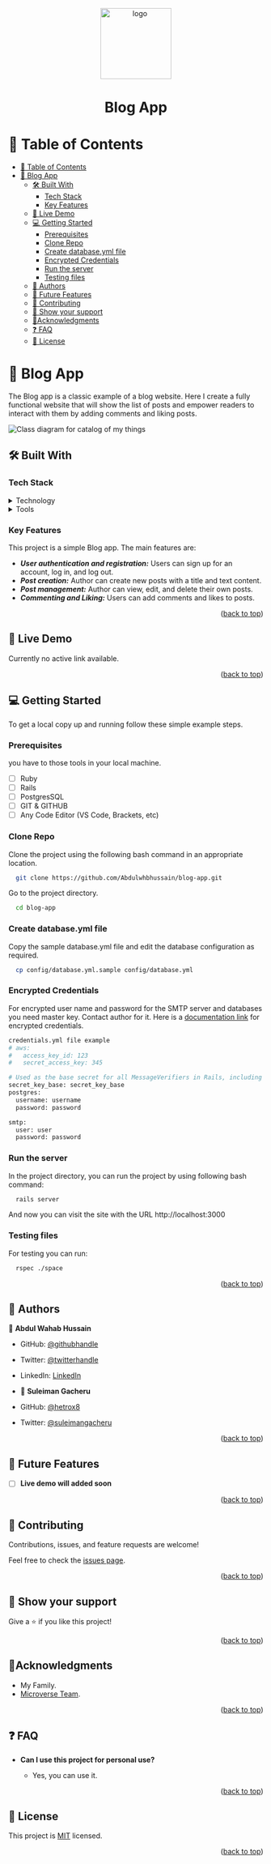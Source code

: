 <a name="readme-top"></a>

<div align="center">
  <img src="logo.png" alt="logo" width="140"  height="auto" />
  <h1><b>Blog App</b></h1>
</div>

# 📗 Table of Contents

- [📗 Table of Contents](#-table-of-contents)
- [🎯 Blog App](#-blog-app)
  - [🛠 Built With ](#-built-with-)
    - [Tech Stack ](#tech-stack-)
    - [Key Features ](#key-features-)
  - [🚀 Live Demo ](#-live-demo-)
  - [💻 Getting Started ](#-getting-started-)
    - [Prerequisites](#prerequisites)
    - [Clone Repo](#clone-repo)
    - [Create database.yml file](#create-databaseyml-file)
    - [Encrypted Credentials](#encrypted-credentials)
    - [Run the server](#run-the-server)
    - [Testing files](#testing-files)
  - [👥 Authors ](#-authors-)
  - [🔭 Future Features ](#-future-features-)
  - [🤝 Contributing ](#-contributing-)
  - [👋 Show your support ](#-show-your-support-)
  - [🔭Acknowledgments ](#acknowledgments-)
  - [❓ FAQ ](#-faq-)
  - [📝 License ](#-license-)

<!-- PROJECT DESCRIPTION -->

# 🎯 Blog App<a name="about-project"></a>

The Blog app is a classic example of a blog website. Here I create a fully functional website that will show the list of posts and empower readers to interact with them by adding comments and liking posts.

<img src="blog_app_erd.png" alt="Class diagram for catalog of my things" height="auto" />

## 🛠 Built With <a name="built-with"></a>

### Tech Stack <a name="tech-stack"></a>

<details>
  <summary>Technology</summary>
  <ul>
    <li>Ruby</li>
    <li>Rails</li>
    <li>PostgresSQL</li>
  </ul>
</details>

<details>
  <summary>Tools</summary>
  <ul>
    <li>VS Code</li>
    <li>GIT</li>
    <li>GITHUB</li>
  </ul>
</details>

<!-- Features -->

### Key Features <a name="key-features"></a>

This project is a simple Blog app. The main features are:

- **_User authentication and registration:_** Users can sign up for an account, log in, and log out.
- **_Post creation:_** Author can create new posts with a title and text content.
- **_Post management:_** Author can view, edit, and delete their own posts.
- **_Commenting and Liking:_** Users can add comments and likes to posts.

<p align="right">(<a href="#readme-top">back to top</a>)</p>

<!-- LIVE DEMO -->

## 🚀 Live Demo <a name="live-demo"></a>

<!-- - [Live Demo Link]() -->

Currently no active link available.

<p align="right">(<a href="#readme-top">back to top</a>)</p>

<!-- GETTING STARTED -->

## 💻 Getting Started <a name="getting-started"></a>

To get a local copy up and running follow these simple example steps.

### Prerequisites

you have to those tools in your local machine.

- [ ] Ruby
- [ ] Rails
- [ ] PostgresSQL
- [ ] GIT & GITHUB
- [ ] Any Code Editor (VS Code, Brackets, etc)

### Clone Repo

Clone the project using the following bash command in an appropriate location.

```bash
  git clone https://github.com/Abdulwhbhussain/blog-app.git
```

Go to the project directory.

```bash
  cd blog-app
```

### Create database.yml file

Copy the sample database.yml file and edit the database configuration as required.

```bash
  cp config/database.yml.sample config/database.yml
```

### Encrypted Credentials

For encrypted user name and password for the SMTP server and databases you need master key. Contact author for it. Here is a [documentation link](https://medium.com/craft-academy/encrypted-credentials-in-ruby-on-rails-9db1f36d8570) for encrypted credentials.

```bash
credentials.yml file example
# aws:
#   access_key_id: 123
#   secret_access_key: 345

# Used as the base secret for all MessageVerifiers in Rails, including the one protecting cookies.
secret_key_base: secret_key_base
postgres:
  username: username
  password: password

smtp:
  user: user
  password: password

```

### Run the server

In the project directory, you can run the project by using following bash command:

```bash
  rails server
```

And now you can visit the site with the URL http://localhost:3000

### Testing files

For testing you can run:

```bash
  rspec ./space
```

<p align="right">(<a href="#readme-top">back to top</a>)</p>

<!-- AUTHORS -->

## 👥 Authors <a name="authors"></a>

👤 **Abdul Wahab Hussain**

- GitHub: [@githubhandle](https://github.com/Abdulwhbhussain)
- Twitter: [@twitterhandle](https://twitter.com/AbdulWhbHussain)
- LinkedIn: [LinkedIn](https://www.linkedin.com/in/abdulwhbhussain)

-  👤 **Suleiman Gacheru**

- GitHub: [@hetrox8](https://github.com/hetrox8)
- Twitter: [@suleimangacheru](https://twitter.com/suleimangacheru)

<p align="right">(<a href="#readme-top">back to top</a>)</p>

## 🔭 Future Features <a name="future-features"></a>

- [ ] **Live demo will added soon**

<p align="right">(<a href="#readme-top">back to top</a>)</p>

<!-- CONTRIBUTING -->

## 🤝 Contributing <a name="contributing"></a>

Contributions, issues, and feature requests are welcome!

Feel free to check the [issues page](https://github.com/Abdulwhbhussain/blog-app/issues).

<p align="right">(<a href="#readme-top">back to top</a>)</p>

<!-- SUPPORT -->

## 👋 Show your support <a name="support"></a>

Give a ⭐️ if you like this project!

<p align="right">(<a href="#readme-top">back to top</a>)</p>

<!-- ACKNOWLEDGEMENTS -->

## 🔭Acknowledgments <a name="acknowledgements"></a>

- My Family.
- [Microverse Team](https://www.microverse.org/).

<p align="right">(<a href="#readme-top">back to top</a>)</p>

<!-- FAQ (optional) -->

## ❓ FAQ <a name="faq"></a>

- **Can I use this project for personal use?**

  - Yes, you can use it.

<p align="right">(<a href="#readme-top">back to top</a>)</p>

## 📝 License <a name="license"></a>

This project is [MIT](./LICENSE) licensed.

<p align="right">(<a href="#readme-top">back to top</a>)</p>
